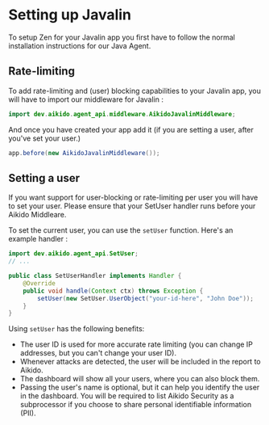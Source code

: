 # Setting up Javalin
To setup Zen for your Javalin app you first have to follow the normal installation instructions for our Java Agent.

## Rate-limiting
To add rate-limiting and (user) blocking capabilities to your Javalin app, you will have to import our middleware for Javalin : 
```java
import dev.aikido.agent_api.middleware.AikidoJavalinMiddleware;
```
And once you have created your app add it (if you are setting a user, after you've set your user.)
```java
app.before(new AikidoJavalinMiddleware());
```

## Setting a user
If you want support for user-blocking or rate-limiting per user you will have to set your user.
Please ensure that your SetUser handler runs before your Aikido Middleare.

To set the current user, you can use the `setUser` function. Here's an example handler : 
```java
import dev.aikido.agent_api.SetUser;
// ...

public class SetUserHandler implements Handler {
    @Override
    public void handle(Context ctx) throws Exception {
        setUser(new SetUser.UserObject("your-id-here", "John Doe"));
    }
}
```

Using `setUser` has the following benefits:

- The user ID is used for more accurate rate limiting (you can change IP addresses, but you can't change your user ID).
- Whenever attacks are detected, the user will be included in the report to Aikido.
- The dashboard will show all your users, where you can also block them.
- Passing the user's name is optional, but it can help you identify the user in the dashboard. You will be required to list Aikido Security as a subprocessor if you choose to share personal identifiable information (PII).
